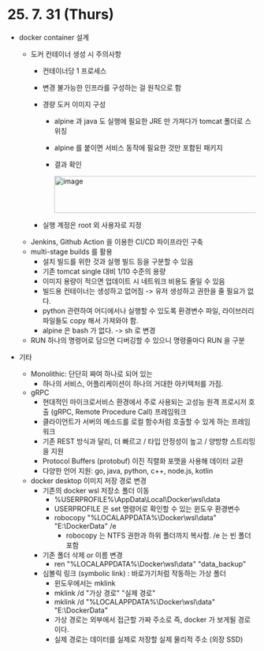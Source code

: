 # 25. 7. 31 (Thurs)

* docker container 설계
  * 도커 컨테이너 생성 시 주의사항
    * 컨테이너당 1 프로세스
    * 변경 불가능한 인프라를 구성하는 걸 원칙으로 함
    * 경량 도커 이미지 구성
      * alpine 과 java 도 실행에 필요한 JRE 만 가져다가 tomcat 폴더로 스위칭
      * alpine 를 붙이면 서비스 동작에 필요한 것만 포함된 패키지
      * 결과 확인
        
        <img width="565" height="75" alt="image" src="https://github.com/user-attachments/assets/cd3f4e43-90cd-4b5b-903d-17946fa4bc90" />

    * 실행 계정은 root 외 사용자로 지정
  * Jenkins, Github Action 을 이용한 CI/CD 파이프라인 구축
  * multi-stage builds 를 활용
    * 설치 빌드를 위한 것과 실행 빌드 등을 구분할 수 있음
    * 기존 tomcat single 대비 1/10 수준의 용량
    * 이미지 용량이 적으면 업데이트 시 네트워크 비용도 줄일 수 있음
    * 빌드용 컨테이너는 생성하고 없어짐 -> 유저 생성하고 권한을 줄 필요가 없다.
    * python 관련하여 어디에서나 실행할 수 있도록 환경변수 파일, 라이브러리 파일들도 copy 해서 가져와야 함.
    * alpine 은 bash 가 없다. -> sh 로 변경
  * RUN 하나의 명령어로 담으면 디버깅할 수 있으니 명령줄마다 RUN 을 구분

* 기타
  * Monolithic: 단단히 짜여 하나로 되어 있는
    * 하나의 서비스, 어플리케이션이 하나의 거대한 아키텍처를 가짐.
  * gRPC
    * 현대적인 마이크로서비스 환경에서 주로 사용되는 고성능 원격 프로시저 호출 (gRPC, Remote Procedure Call) 프레임워크
    * 클라이언트가 서버의 메소드를 로컬 함수처럼 호출할 수 있게 하는 프레임워크
    * 기존 REST 방식과 달리, 더 빠르고 / 타입 안정성이 높고 / 양방향 스트리밍을 지원
    * Protocol Buffers (protobuf) 이진 직렬화 포맷을 사용해 데이터 교환
    * 다양한 언어 지원: go, java, python, c++, node.js, kotlin
  * docker desktop 이미지 저장 경로 변경
    * 기존의 docker wsl 저장소 폴더 이동
      * %USERPROFILE%\AppData\Local\Docker\wsl\data
      * USERPROFILE 은 set 명령어로 확인할 수 있는 윈도우 환경변수
      * robocopy "%LOCALAPPDATA%\Docker\wsl\data" "E:\DockerData" /e
        * robocopy 는 NTFS 권한과 하위 폴더까지 복사함. /e 는 빈 폴더 포함
    * 기존 폴더 삭제 or 이름 변경
      * ren "%LOCALAPPDATA%\Docker\wsl\data" "data_backup"
    * 심볼릭 링크 (symbolic link) : 바로가기처럼 작동하는 가상 폴더
      * 윈도우에서는 mklink
      * mklink /d "가상 경로" "실제 경로"
      * mklink /d "%LOCALAPPDATA%\Docker\wsl\data" "E:\DockerData"
      * 가상 경로는 외부에서 접근할 가짜 주소로 즉, docker 가 보게될 경로이다.
      * 실제 경로는 데이터를 실제로 저장할 실제 물리적 주소 (외장 SSD)
